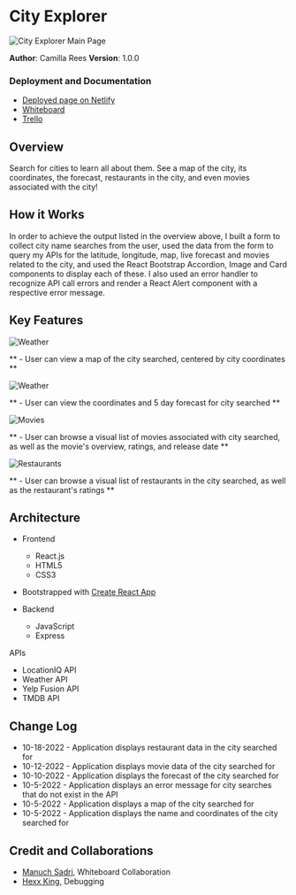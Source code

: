 # City Explorer

![City Explorer Main Page](./city-explorer-main.png)

**Author**: Camilla Rees
**Version**: 1.0.0

### Deployment and Documentation

- [Deployed page on Netlify](https://301n28-city-explorer.netlify.app/)
- [Whiteboard](https://www.figma.com/file/5JiHEvvKfL51Qo9UDmR6fV/City-Explorer-Whiteboard) 
- [Trello](https://trello.com/b/UrVXG4Dw/city-explorer)

## Overview
Search for cities to learn all about them. See a map of the city, its coordinates, the forecast, restaurants in the city, and even movies associated with the city! 

## How it Works

 In order to achieve the output listed in the overview above, I built a form to collect city name searches from the user, used the data from the form to query my APIs for the latitude, longitude, map, live forecast and movies related to the city, and used the React Bootstrap Accordion, Image and Card components to display each of these. I also used an error handler to recognize API call errors and render a React Alert component with a respective error message.


## Key Features

![Weather](./city-explorer-main.png)

** - User can view a map of the city searched, centered by city coordinates **

![Weather](./city-explorer-main.png)

** - User can view the coordinates and 5 day forecast for city searched **

![Movies](./city-explorer-main.png)

** - User can browse a visual list of movies associated with city searched, as well as the movie's overview, ratings, and release date **

![Restaurants](./city-explorer-main.png)

** - User can browse a visual list of restaurants in the city searched, as well as the restaurant's ratings **

## Architecture

- Frontend
    - React.js
    - HTML5
    - CSS3

- Bootstrapped with [Create React App](https://github.com/facebook/create-react-app)

- Backend
    - JavaScript
    - Express

APIs
- LocationIQ API
- Weather API
- Yelp Fusion API
- TMDB API

## Change Log
- 10-18-2022 - Application displays restaurant data in the city searched for
- 10-12-2022 - Application displays movie data of the city searched for
- 10-10-2022 - Application displays the forecast of the city searched for
- 10-5-2022 - Application displays an error message for city searches that do not exist in the API
- 10-5-2022 - Application displays a map of the city searched for
- 10-5-2022 - Application displays the name and coordinates of the city searched for

## Credit and Collaborations
- [Manuch Sadri](https://github.com/mcsadri), Whiteboard Collaboration
- [Hexx King](https://github.com/HexxKing), Debugging
